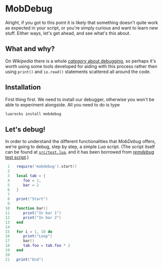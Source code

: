 # MobDebug

Alright, if you got to this point it is likely that something doesn't quite work as expected in your script, or you're simply curious and want to learn new stuff.
Either ways, let's get ahead, and see what's this about.

## What and why?

On *Wikipedia* there is a whole [*category* about debugging](http://en.wikipedia.org/wiki/Debugging), so perhaps it's worth using some tools developed for aiding with this process rather then using `print()` and `io.read()` statements scattered all around the code.

## Installation

First thing first. We need to install our debugger, otherwise you won't be able to experiment alongside.
All you need to do is type

```bash
luarocks install mobdebug
```

## Let's debug!

In order to understand the different functionalities that *MobDebug* offers, we're going to debug, step by step, a simple *Lua* script.
(The script itself can be found at [`src/test.lua`](scr/test.lua), and it has been borrowed from [*remdebug*](https://github.com/LuaDist/remdebug) [test script](https://github.com/LuaDist/remdebug/blob/master/tests/test.lua).)

```lua
 1   require('mobdebug').start()
 2
 3   local tab = {
 4      foo = 1,
 5      bar = 2
 6   }
 7
 8   print("Start")
 9
10   function bar()
11      print("In bar 1")
12      print("In bar 2")
13   end
14
15   for i = 1, 10 do
16      print("Loop")
17      bar()
18      tab.foo = tab.foo * 2
19   end
20
21   print("End")
```
